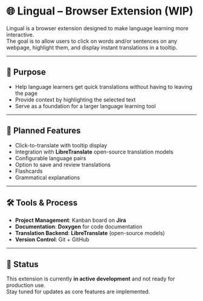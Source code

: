 # 🌐 Lingual – Browser Extension (WIP)

Lingual is a browser extension designed to make language learning more interactive.  
The goal is to allow users to click on words and/or sentences on any webpage, highlight them, and display instant translations in a tooltip.

---

## 🎯 Purpose
- Help language learners get quick translations without having to leaving the page  
- Provide context by highlighting the selected text  
- Serve as a foundation for a larger language learning tool  

---

## 🚀 Planned Features
- Click-to-translate with tooltip display  
- Integration with **LibreTranslate** open-source translation models  
- Configurable language pairs  
- Option to save and review translations
- Flashcards
- Grammatical explanations

---

## 🛠️ Tools & Process
- **Project Management**: Kanban board on **Jira**  
- **Documentation**: **Doxygen** for code documentation  
- **Translation Backend**: **LibreTranslate** (open-source models)  
- **Version Control**: Git + GitHub  

---

## 📌 Status
This extension is currently **in active development** and not ready for production use.  
Stay tuned for updates as core features are implemented.  
